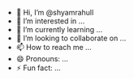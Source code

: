 - 👋 Hi, I’m @shyamrahull
- 👀 I’m interested in ...
- 🌱 I’m currently learning ...
- 💞️ I’m looking to collaborate on ...
- 📫 How to reach me ...
- 😄 Pronouns: ...
- ⚡ Fun fact: ...

<!---
shyamrahull/shyamrahull is a ✨ special ✨ repository because its `README.md` (this file) appears on your GitHub profile.
You can click the Preview link to take a look at your changes.
--->
